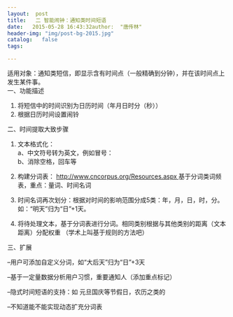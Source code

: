 ```yaml
---
layout:  post
title:   二 智能闹钟：通知类时间短语
date:   2015-05-28 16:43:32author:  "唐传林"
header-img: "img/post-bg-2015.jpg"
catalog:   false
tags:

---
```

适用对象：通知类短信，即显示含有时间点（一般精确到分钟），并在该时间点上发生某件事。  
一、功能描述

  1. 将短信中的时间识别为日历时间（年月日时分（秒）） 
  2. 根据日历时间设置闹铃 

二、时间提取大致步骤

  1. 文本格式化：   
a、中文符号转为英文，例如冒号：  
b、消除空格，回车等

  2. 构建分词表： [ http://www.cncorpus.org/Resources.aspx ](http://www.cncorpus.org/Resources.aspx) 基于分词类词频表，重点：量词、时间名词 

  3. 时间名词再次划分：根据对时间的影响范围分成5类：年，月，日，时，分。如：“明天”归为“日”+1天。 

  4. 将待处理文本，基于分词表进行分词。相同类别根据与其他类别的距离（文本距离）分配权重 （学术上叫基于规则的方法吧） 

三、扩展

–用户可添加自定义分词，如“大后天”归为“日”+3天

–基于一定量数据分析用户习惯，重要通知人（添加重点标记）

–隐式时间短语的支持：如 元旦国庆等节假日，农历之类的

–不知道能不能实现动态扩充分词表

